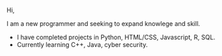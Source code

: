 Hi,

I am a new programmer and seeking to expand knowlege and skill.
- I have completed projects in Python, HTML/CSS, Javascript, R, SQL.
- Currently learning C++, Java, cyber security.


 
